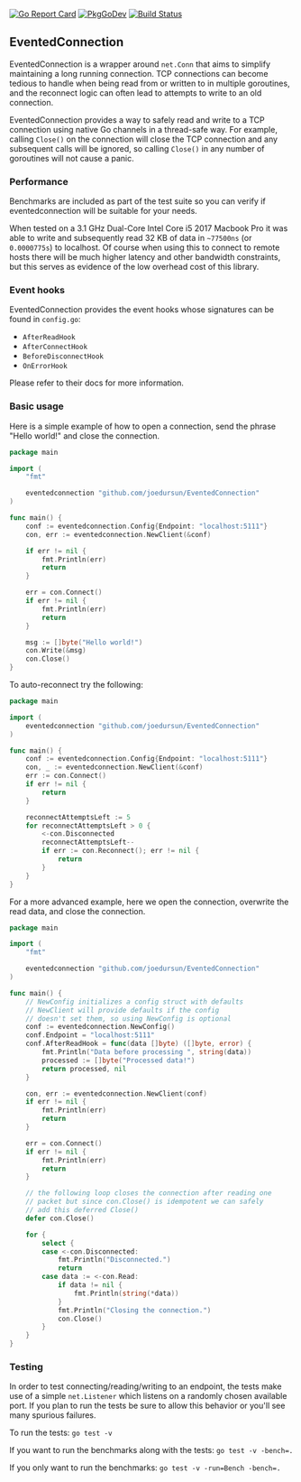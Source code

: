 [![Go Report Card](https://goreportcard.com/badge/github.com/joedursun/EventedConnection)](https://goreportcard.com/report/github.com/joedursun/EventedConnection)
[![PkgGoDev](https://pkg.go.dev/badge/github.com/joedursun/EventedConnection)](https://pkg.go.dev/github.com/joedursun/EventedConnection)
[![Build Status](https://travis-ci.org/joedursun/EventedConnection.svg?branch=main)](https://travis-ci.org/joedursun/EventedConnection)

## EventedConnection

EventedConnection is a wrapper around `net.Conn` that aims to simplify maintaining a long running connection.
TCP connections can become tedious to handle when being read from or written to in multiple
goroutines, and the reconnect logic can often lead to attempts to write to an old connection.

EventedConnection provides a way to safely read and write to a TCP connection using native Go channels
in a thread-safe way. For example, calling `Close()` on the connection will close the TCP connection
and any subsequent calls will be ignored, so calling `Close()` in any number of goroutines will not
cause a panic.

### Performance

Benchmarks are included as part of the test suite so you can verify if eventedconnection will be suitable for your needs.

When tested on a 3.1 GHz Dual-Core Intel Core i5 2017 Macbook Pro it was able to write and subsequently read 32 KB of data in `~77500ns` (or `0.0000775s`) to localhost. Of course when using this to connect to remote hosts there will be much higher latency and other bandwidth constraints, but this serves as evidence of the low overhead cost of this library.

### Event hooks

EventedConnection provides the event hooks whose signatures can be found in `config.go`:
- `AfterReadHook`
- `AfterConnectHook`
- `BeforeDisconnectHook`
- `OnErrorHook`

Please refer to their docs for more information.

### Basic usage

Here is a simple example of how to open a connection, send the phrase "Hello world!" and close the connection.

```go
package main

import (
	"fmt"

	eventedconnection "github.com/joedursun/EventedConnection"
)

func main() {
	conf := eventedconnection.Config{Endpoint: "localhost:5111"}
	con, err := eventedconnection.NewClient(&conf)

	if err != nil {
		fmt.Println(err)
		return
	}

	err = con.Connect()
	if err != nil {
		fmt.Println(err)
		return
	}

	msg := []byte("Hello world!")
	con.Write(&msg)
	con.Close()
}

```

To auto-reconnect try the following:

```go
package main

import (
	eventedconnection "github.com/joedursun/EventedConnection"
)

func main() {
	conf := eventedconnection.Config{Endpoint: "localhost:5111"}
	con, _ := eventedconnection.NewClient(&conf)
	err := con.Connect()
	if err != nil {
		return
	}

	reconnectAttemptsLeft := 5
	for reconnectAttemptsLeft > 0 {
		<-con.Disconnected
		reconnectAttemptsLeft--
		if err := con.Reconnect(); err != nil {
			return
		}
	}
}
```

For a more advanced example, here we open the connection, overwrite the read data, and close the connection.

```go
package main

import (
	"fmt"

	eventedconnection "github.com/joedursun/EventedConnection"
)

func main() {
	// NewConfig initializes a config struct with defaults
	// NewClient will provide defaults if the config
	// doesn't set them, so using NewConfig is optional
	conf := eventedconnection.NewConfig()
	conf.Endpoint = "localhost:5111"
	conf.AfterReadHook = func(data []byte) ([]byte, error) {
		fmt.Println("Data before processing ", string(data))
		processed := []byte("Processed data!")
		return processed, nil
	}

	con, err := eventedconnection.NewClient(conf)
	if err != nil {
		fmt.Println(err)
		return
	}

	err = con.Connect()
	if err != nil {
		fmt.Println(err)
		return
	}

	// the following loop closes the connection after reading one
	// packet but since con.Close() is idempotent we can safely
	// add this deferred Close()
	defer con.Close()

	for {
		select {
		case <-con.Disconnected:
			fmt.Println("Disconnected.")
			return
		case data := <-con.Read:
			if data != nil {
				fmt.Println(string(*data))
			}
			fmt.Println("Closing the connection.")
			con.Close()
		}
	}
}
```

### Testing

In order to test connecting/reading/writing to an endpoint, the tests make use of a simple `net.Listener` which listens on a randomly chosen available port. If you plan to run the tests be sure to allow this behavior or you'll see many spurious failures.

To run the tests: `go test -v`

If you want to run the benchmarks along with the tests: `go test -v -bench=.`

If you only want to run the benchmarks: `go test -v -run=Bench -bench=.`
